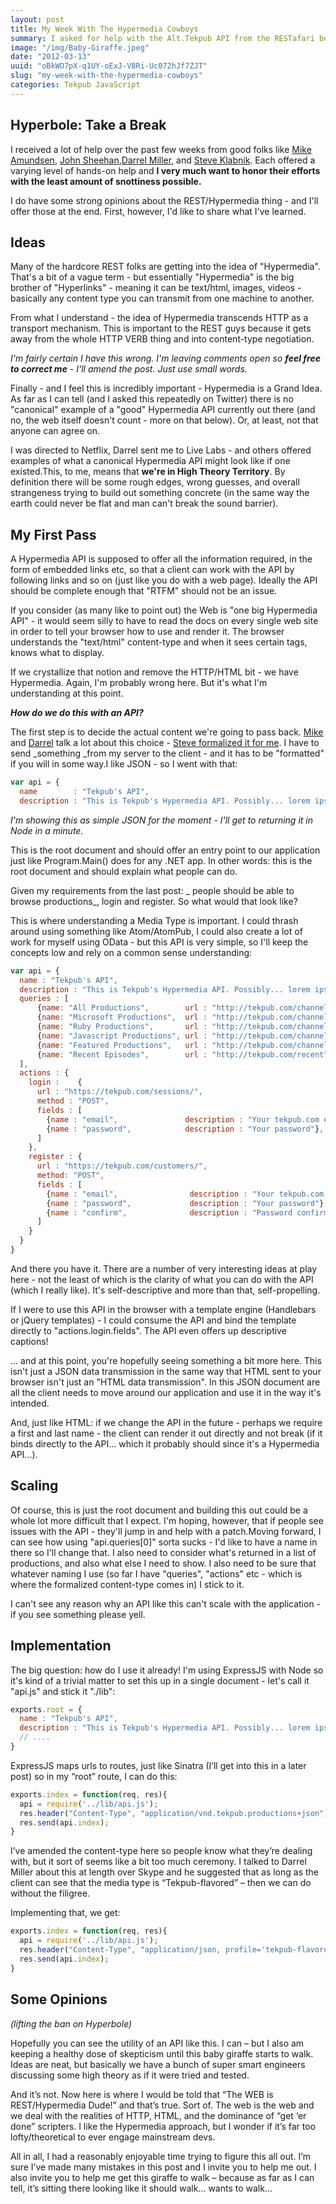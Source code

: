 ```yaml
---
layout: post
title: My Week With The Hypermedia Cowboys
summary: I asked for help with the Alt.Tekpub API from the RESTafari because I grew incredibly weary of the constant talk and Fielding quotes. Here are my results.
image: "/img/Baby-Giraffe.jpeg"
date: "2012-03-13"
uuid: "oBkWO7pX-q1UY-oExJ-V8Ri-Uc072hJf7ZJT"
slug: "my-week-with-the-hypermedia-cowboys"
categories: Tekpub JavaScript
---
```



## Hyperbole: Take a Break
I received a lot of help over the past few weeks from good folks like [Mike Amundsen](http://www.amundsen.com/blog/archives/1124), [John Sheehan](http://john-sheehan.com/post/18688963163/dont-build-the-best-rest-api-build-the-best-http-api),[Darrel Miller](http://www.bizcoder.com/index.php/2012/03/05/a-tekpub-api/), and [Steve Klabnik](http://blog.steveklabnik.com/posts/2012-03-08-transmuting-philosophy-into-machinery). Each offered a varying level of hands-on help and **I very much want to honor their efforts with the least amount of snottiness possible.**

I do have some strong opinions about the REST/Hypermedia thing - and I'll offer those at the end. First, however, I'd like to share what I've learned.

## Ideas
Many of the hardcore REST folks are getting into the idea of "Hypermedia". That's a bit of a vague term - but essentially "Hypermedia" is the big brother of "Hyperlinks" - meaning it can be text/html, images, videos - basically any content type you can transmit from one machine to another.

From what I understand - the idea of Hypermedia transcends HTTP as a transport mechanism. This is important to the REST guys because it gets away from the whole HTTP VERB thing and into content-type negotiation.

_I'm fairly certain I have this wrong. I'm leaving comments open so **feel free to correct me** - I'll amend the post. Just use small words._

Finally - and I feel this is incredibly important - Hypermedia is a Grand Idea. As far as I can tell (and I asked this repeatedly on Twitter) there is no "canonical" example of a "good" Hypermedia API currently out there (and no, the web itself doesn't count - more on that below). Or, at least, not that anyone can agree on.

I was directed to Netflix, Darrel sent me to Live Labs - and others offered examples of what a canonical Hypermedia API might look like if one existed.This, to me, means that **we're in High Theory Territory**. By definition there will be some rough edges, wrong guesses, and overall strangeness trying to build out something concrete (in the same way the earth could never be flat and man can't break the sound barrier).

## My First Pass
A Hypermedia API is supposed to offer all the information required, in the form of embedded links etc, so that a client can work with the API by following links and so on (just like you do with a web page). Ideally the API should be complete enough that "RTFM" should not be an issue.

If you consider (as many like to point out) the Web is "one big Hypermedia API" - it would seem silly to have to read the docs on every single web site in order to tell your browser how to use and render it. The browser understands the "text/html" content-type and when it sees certain tags, knows what to display.

If we crystallize that notion and remove the HTTP/HTML bit - we have Hypermedia. Again, I'm probably wrong here. But it's what I'm understanding at this point.

_**How do we do this with an API?**_ 

The first step is to decide the actual content we're going to pass back. [Mike](http://www.amundsen.com/blog/archives/1124) and [Darrel](http://www.bizcoder.com/index.php/2012/03/05/a-tekpub-api/) talk a lot about this choice - [Steve formalized it for me](http://blog.steveklabnik.com/tekpub-productions.html). I have to send _something _from my server to the client - and it has to be "formatted" if you will in some way.I like JSON - so I went with that:

```javascript The Start of the Tekpub API
var api = {  
  name        : "Tekpub's API",  
  description : "This is Tekpub's Hypermedia API. Possibly... lorem ipsum la la la"}
```
_I'm showing this as simple JSON for the moment - I'll get to returning it in Node in a minute._

This is the root document and should offer an entry point to our application just like Program.Main() does for any .NET app. In other words: this is the root document and should explain what people can do.

Given my requirements from the last post: _ people should be able to browse productions_, login and register. So what would that look like?

This is where understanding a Media Type is important. I could thrash around using something like Atom/AtomPub, I could also create a lot of work for myself using OData - but this API is very simple, so I'll keep the concepts low and rely on a common sense understanding:

```javascript The Basic API
var api = {
  name : "Tekpub's API",
  description : "This is Tekpub's Hypermedia API. Possibly... lorem ipsum la la la",
  queries : [
      {name: "All Productions",        url : "http://tekpub.com/channels"},
      {name: "Microsoft Productions",  url : "http://tekpub.com/channels/microsoft"},
      {name: "Ruby Productions",       url : "http://tekpub.com/channels/ruby"},
      {name: "Javascript Productions", url : "http://tekpub.com/channels/javascript"},
      {name: "Featured Productions",   url : "http://tekpub.com/channels/featured"},
      {name: "Recent Episodes",        url : "http://tekpub.com/recent"}
  ],
  actions : {
    login :    {
      url : "https://tekpub.com/sessions/",
      method : "POST",
      fields : [
        {name : "email",               description : "Your tekpub.com email address"},
        {name : "password",            description : "Your password"},
      ]
    },
    register : {
      url : "https://tekpub.com/customers/",
      method: "POST",
      fields : [
        {name : "email",                description : "Your tekpub.com email address"},
        {name : "password",             description : "Your password"}
        {name : "confirm",              description : "Password confirmation"}
      ]
    }
  }
}
```

And there you have it. There are a number of very interesting ideas at play here - not the least of which is the clarity of what you can do with the API (which I really like). It's self-descriptive and more than that, self-propelling.

If I were to use this API in the browser with a template engine (Handlebars or jQuery templates) - I could consume the API and bind the template directly to "actions.login.fields". The API even offers up descriptive captions!

... and at this point, you're hopefully seeing something a bit more here. This isn't just a JSON data transmission in the same way that HTML sent to your browser isn't just an "HTML data transmission". In this JSON document are all the client needs to move around our application and use it in the way it's intended.

And, just like HTML: if we change the API in the future - perhaps we require a first and last name - the client can render it out directly and not break (if it binds directly to the API... which it probably should since it's a Hypermedia API...).

## Scaling
Of course, this is just the root document and building this out could be a whole lot more difficult that I expect. I'm hoping, however, that if people see issues with the API - they'll jump in and help with a patch.Moving forward, I can see how using "api.queries[0]" sorta sucks - I'd like to have a name in there so I'll change that. I also need to consider what's returned in a list of productions, and also what else I need to show. I also need to be sure that whatever naming I use (so far I have "queries", "actions" etc - which is where the formalized content-type comes in) I stick to it.

I can't see any reason why an API like this can't scale with the application - if you see something please yell.

## Implementation
The big question: how do I use it already! I'm using ExpressJS with Node so it's kind of a trivial matter to set this up in a single document - let's call it "api.js" and stick it "./lib":

```javascript Wrapping the API In a Node Module
exports.root = {
  name : "Tekpub's API",
  description : "This is Tekpub's Hypermedia API. Possibly... lorem ipsum la la la",
  // ....
}
```
ExpressJS maps urls to routes, just like Sinatra (I’ll get into this in a later post) so in my “root” route, I can do this:

```javascript Exposing the API in a Route
exports.index = function(req, res){
  api = require('../lib/api.js');
  res.header("Content-Type", "application/vnd.tekpub.productions+json");
  res.send(api.index);
}
```



I’ve amended the content-type here so people know what they’re dealing with, but it sort of seems like a bit too much ceremony. I talked to Darrel Miller about this at length over Skype and he suggested that as long as the client can see that the media type is “Tekpub-flavored” – then we can do without the filigree.

Implementing that, we get:

```javascript Exposing the API with Altered Content Type
exports.index = function(req, res){
  api = require('../lib/api.js');
  res.header("Content-Type", "application/json, profile='tekpub-flavored-json'");
  res.send(api.index);
}
```

## Some Opinions
_(lifting the ban on Hyperbole)_

Hopefully you can see the utility of an API like this. I can – but I also am keeping a healthy dose of skepticism until this baby giraffe starts to walk. Ideas are neat, but basically we have a bunch of super smart engineers discussing some high theory as if it were tried and tested.

And it’s not. Now here is where I would be told that “The WEB is REST/Hypermedia Dude!” and that’s true. Sort of. The web is the web and we deal with the realities of HTTP, HTML, and the dominance of “get ‘er done” scripters. I like the Hypermedia approach, but I wonder if it’s far too lofty/theoretical to ever engage mainstream devs.

All in all, I had a reasonably enjoyable time trying to figure this all out. I’m sure I’ve made many mistakes in this post and I invite you to help me out. I also invite you to help me get this giraffe to walk – because as far as I can tell, it’s sitting there looking like it should walk… wants to walk…
